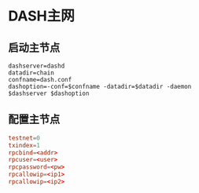 # DASH主网

## 启动主节点
  ```
  dashserver=dashd
  datadir=chain
  confname=dash.conf
  dashoption=-conf=$confname -datadir=$datadir -daemon
  $dashserver $dashoption
  ```

## 配置主节点
  ```dash.conf
  testnet=0
  txindex=1
  rpcbind=<addr>
  rpcuser=<user>
  rpcpassword=<pw>
  rpcallowip=<ip1>
  rpcallowip=<ip2>
  ```
